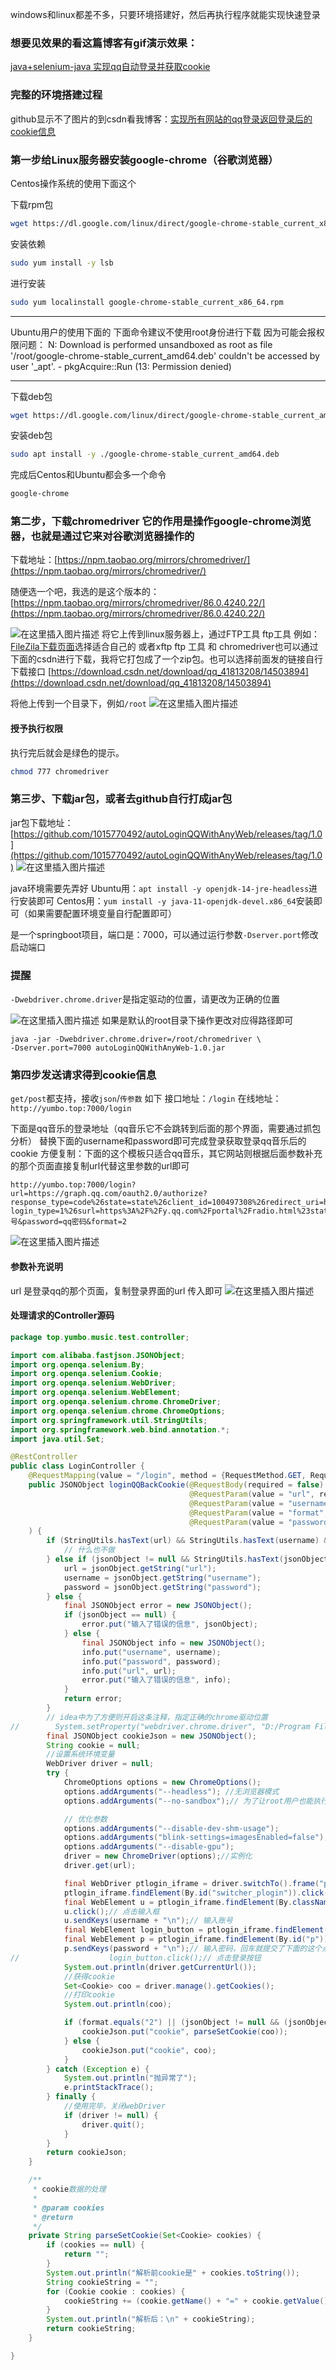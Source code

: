 windows和linux都差不多，只要环境搭建好，然后再执行程序就能实现快速登录


### 想要见效果的看这篇博客有gif演示效果：
[java+selenium-java 实现qq自动登录并获取cookie](https://blog.csdn.net/qq_41813208/article/details/112646537)

### 完整的环境搭建过程
github显示不了图片的到csdn看我博客：[实现所有网站的qq登录返回登录后的cookie信息](https://blog.csdn.net/qq_41813208/article/details/112727425)


### 第一步给Linux服务器安装google-chrome（谷歌浏览器）
Centos操作系统的使用下面这个

下载rpm包
```bash
wget https://dl.google.com/linux/direct/google-chrome-stable_current_x86_64.rpm
```
安装依赖
```bash
sudo yum install -y lsb
```
进行安装
```bash
sudo yum localinstall google-chrome-stable_current_x86_64.rpm
```
***
Ubuntu用户的使用下面的
下面命令建议不使用root身份进行下载
因为可能会报权限问题：
N: Download is performed unsandboxed as root as file '/root/google-chrome-stable_current_amd64.deb' couldn't be accessed by user '_apt'. - pkgAcquire::Run (13: Permission denied)


***
下载deb包

```bash
wget https://dl.google.com/linux/direct/google-chrome-stable_current_amd64.deb
```
安装deb包 

```bash
sudo apt install -y ./google-chrome-stable_current_amd64.deb
```
完成后Centos和Ubuntu都会多一个命令

```bash
google-chrome
```

### 第二步，下载chromedriver 它的作用是操作google-chrome浏览器，也就是通过它来对谷歌浏览器操作的
下载地址：[https://npm.taobao.org/mirrors/chromedriver/](https://npm.taobao.org/mirrors/chromedriver/)

随便选一个吧，我选的是这个版本的：[https://npm.taobao.org/mirrors/chromedriver/86.0.4240.22/](https://npm.taobao.org/mirrors/chromedriver/86.0.4240.22/)

![在这里插入图片描述](https://img-blog.csdnimg.cn/20210117005250313.png?x-oss-process=image/watermark,type_ZmFuZ3poZW5naGVpdGk,shadow_10,text_aHR0cHM6Ly9ibG9nLmNzZG4ubmV0L3FxXzQxODEzMjA4,size_16,color_FFFFFF,t_70)
将它上传到linux服务器上，通过FTP工具
ftp工具 例如：[FileZila下载页面](https://www.filezilla.cn/download/client)选择适合自己的
或者xftp
ftp 工具 和 chromedriver也可以通过下面的csdn进行下载，我将它打包成了一个zip包。也可以选择前面发的链接自行下载接口
[https://download.csdn.net/download/qq_41813208/14503894](https://download.csdn.net/download/qq_41813208/14503894)

将他上传到一个目录下，例如`/root`
![在这里插入图片描述](https://img-blog.csdnimg.cn/20210117010516450.png)
#### 授予执行权限
执行完后就会是绿色的提示。
```bash
chmod 777 chromedriver
```

### 第三步、下载jar包，或者去github自行打成jar包
jar包下载地址：[https://github.com/1015770492/autoLoginQQWithAnyWeb/releases/tag/1.0](https://github.com/1015770492/autoLoginQQWithAnyWeb/releases/tag/1.0)
![在这里插入图片描述](https://img-blog.csdnimg.cn/20210117023638510.png?x-oss-process=image/watermark,type_ZmFuZ3poZW5naGVpdGk,shadow_10,text_aHR0cHM6Ly9ibG9nLmNzZG4ubmV0L3FxXzQxODEzMjA4,size_16,color_FFFFFF,t_70)


java环境需要先弄好
Ubuntu用：`apt install -y openjdk-14-jre-headless`进行安装即可
Centos用：`yum install -y java-11-openjdk-devel.x86_64`安装即可（如果需要配置环境变量自行配置即可）

是一个springboot项目，端口是：7000，可以通过运行参数`-Dserver.port`修改启动端口
### 提醒
`-Dwebdriver.chrome.driver`是指定驱动的位置，请更改为正确的位置


![在这里插入图片描述](https://img-blog.csdnimg.cn/20210117023210312.png)
如果是默认的root目录下操作更改对应得路径即可
```
java -jar -Dwebdriver.chrome.driver=/root/chromedriver \
-Dserver.port=7000 autoLoginQQWithAnyWeb-1.0.jar
```

### 第四步发送请求得到cookie信息
`get/post`都支持，接收`json`/`传参数`
如下
接口地址：`/login`
在线地址：`http://yumbo.top:7000/login`

下面是qq音乐的登录地址（qq音乐它不会跳转到后面的那个界面，需要通过抓包分析）
替换下面的username和password即可完成登录获取登录qq音乐后的cookie
方便复制：下面的这个模板只适合qq音乐，其它网站则根据后面参数补充的那个页面直接复制url代替这里参数的url即可
```
http://yumbo.top:7000/login?url=https://graph.qq.com/oauth2.0/authorize?response_type=code%26state=state%26client_id=100497308%26redirect_uri=https://y.qq.com/portal/wx_redirect.html?login_type=1%26surl=https%3A%2F%2Fy.qq.com%2Fportal%2Fradio.html%23stat%3Dy_new.top.pop.logout%26stat%3Dy_new.top.pop.logout%26stat%3Dy_new.top.pop.logout%26stat%3Dy_new.top.pop.logout%26stat%3Dy_new.top.pop.logout%26use_customer_cb=0&username=qq号&password=qq密码&format=2
```

![在这里插入图片描述](https://img-blog.csdnimg.cn/20210117013935192.png?x-oss-process=image/watermark,type_ZmFuZ3poZW5naGVpdGk,shadow_10,text_aHR0cHM6Ly9ibG9nLmNzZG4ubmV0L3FxXzQxODEzMjA4,size_16,color_FFFFFF,t_70)
#### 参数补充说明
url 是登录qq的那个页面，复制登录界面的url 传入即可
![在这里插入图片描述](https://img-blog.csdnimg.cn/20210117014505688.png?x-oss-process=image/watermark,type_ZmFuZ3poZW5naGVpdGk,shadow_10,text_aHR0cHM6Ly9ibG9nLmNzZG4ubmV0L3FxXzQxODEzMjA4,size_16,color_FFFFFF,t_70)




#### 处理请求的Controller源码
```java
package top.yumbo.music.test.controller;

import com.alibaba.fastjson.JSONObject;
import org.openqa.selenium.By;
import org.openqa.selenium.Cookie;
import org.openqa.selenium.WebDriver;
import org.openqa.selenium.WebElement;
import org.openqa.selenium.chrome.ChromeDriver;
import org.openqa.selenium.chrome.ChromeOptions;
import org.springframework.util.StringUtils;
import org.springframework.web.bind.annotation.*;
import java.util.Set;

@RestController
public class LoginController {
    @RequestMapping(value = "/login", method = {RequestMethod.GET, RequestMethod.POST})
    public JSONObject loginQQBackCookie(@RequestBody(required = false) JSONObject jsonObject,
                                        @RequestParam(value = "url", required = false) String url,
                                        @RequestParam(value = "username", required = false) String username,
                                        @RequestParam(value = "format", required = false, defaultValue = "1") String format,
                                        @RequestParam(value = "password") String password
    ) {
        if (StringUtils.hasText(url) && StringUtils.hasText(username) && StringUtils.hasText(password)) {
            // 什么也不做
        } else if (jsonObject != null && StringUtils.hasText(jsonObject.getString("url")) && StringUtils.hasText(jsonObject.getString("username")) && StringUtils.hasText(jsonObject.getString("password"))) {
            url = jsonObject.getString("url");
            username = jsonObject.getString("username");
            password = jsonObject.getString("password");
        } else {
            final JSONObject error = new JSONObject();
            if (jsonObject == null) {
                error.put("输入了错误的信息", jsonObject);
            } else {
                final JSONObject info = new JSONObject();
                info.put("username", username);
                info.put("password", password);
                info.put("url", url);
                error.put("输入了错误的信息", info);
            }
            return error;
        }
        // idea中为了方便则开启这条注释，指定正确的chrome驱动位置
//        System.setProperty("webdriver.chrome.driver", "D:/Program Files (x86)/chromedriver/chromedriver.exe");
        final JSONObject cookieJson = new JSONObject();
        String cookie = null;
        //设置系统环境变量
        WebDriver driver = null;
        try {
            ChromeOptions options = new ChromeOptions();
            options.addArguments("--headless"); //无浏览器模式
            options.addArguments("--no-sandbox");// 为了让root用户也能执行

            // 优化参数
            options.addArguments("--disable-dev-shm-usage");
            options.addArguments("blink-settings=imagesEnabled=false");
            options.addArguments("--disable-gpu");
            driver = new ChromeDriver(options);//实例化
            driver.get(url);

            final WebDriver ptlogin_iframe = driver.switchTo().frame("ptlogin_iframe");
            ptlogin_iframe.findElement(By.id("switcher_plogin")).click();
            final WebElement u = ptlogin_iframe.findElement(By.className("inputstyle"));
            u.click();// 点击输入框
            u.sendKeys(username + "\n");// 输入账号
            final WebElement login_button = ptlogin_iframe.findElement(By.id("login_button"));
            final WebElement p = ptlogin_iframe.findElement(By.id("p"));
            p.sendKeys(password + "\n");// 输入密码，回车就提交了下面的这个点击登录不需要
//                    login_button.click();// 点击登录按钮
            System.out.println(driver.getCurrentUrl());
            //获得cookie
            Set<Cookie> coo = driver.manage().getCookies();
            //打印cookie
            System.out.println(coo);

            if (format.equals("2") || (jsonObject != null && (jsonObject.get("format") + "").equals("2"))) {
                cookieJson.put("cookie", parseSetCookie(coo));
            } else {
                cookieJson.put("cookie", coo);
            }
        } catch (Exception e) {
            System.out.println("抛异常了");
            e.printStackTrace();
        } finally {
            //使用完毕，关闭webDriver
            if (driver != null) {
                driver.quit();
            }
        }
        return cookieJson;
    }

    /**
     * cookie数据的处理
     *
     * @param cookies
     * @return
     */
    private String parseSetCookie(Set<Cookie> cookies) {
        if (cookies == null) {
            return "";
        }
        System.out.println("解析前cookie是" + cookies.toString());
        String cookieString = "";
        for (Cookie cookie : cookies) {
            cookieString += (cookie.getName() + "=" + cookie.getValue() + ";");
        }
        System.out.println("解析后：\n" + cookieString);
        return cookieString;
    }

}
```
